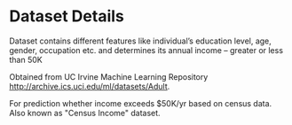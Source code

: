 # Dataset Details
Dataset contains different features like individual’s education level, age, gender, occupation etc. and determines its annual income – greater or less than 50K 

Obtained from UC Irvine Machine Learning Repository  http://archive.ics.uci.edu/ml/datasets/Adult. 

For prediction whether income exceeds $50K/yr based on census data. Also known as "Census Income" dataset.



